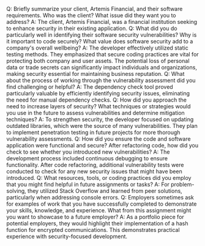 Q: Briefly summarize your client, Artemis Financial, and their software requirements. Who was the client? What issue did they want you to address?
A: The client, Artemis Financial, was a financial institution seeking to enhance security in their existing application.
Q: What did you do particularly well in identifying their software security vulnerabilities? Why is it important to code securely? What value does software security add to a company's overall wellbeing?
A: The developer effectively utilized static testing methods. They emphasized that secure coding practices are vital for protecting both company and user assets. The potential loss of personal data or trade secrets can significantly impact individuals and organizations, making security essential for maintaining business reputation.
Q: What about the process of working through the vulnerability assessment did you find challenging or helpful?
A: The dependency check tool proved particularly valuable by efficiently identifying security issues, eliminating the need for manual dependency checks.
Q: How did you approach the need to increase layers of security? What techniques or strategies would you use in the future to assess vulnerabilities and determine mitigation techniques?
A: To strengthen security, the developer focused on updating outdated libraries, which were the source of many vulnerabilities. They plan to implement penetration testing in future projects for more thorough vulnerability assessments.
Q: How did you ensure the code and software application were functional and secure? After refactoring code, how did you check to see whether you introduced new vulnerabilities?
A: The development process included continuous debugging to ensure functionality. After code refactoring, additional vulnerability tests were conducted to check for any new security issues that might have been introduced.
Q: What resources, tools, or coding practices did you employ that you might find helpful in future assignments or tasks?
A: For problem-solving, they utilized Stack Overflow and learned from peer solutions, particularly when addressing console errors.
Q: Employers sometimes ask for examples of work that you have successfully completed to demonstrate your skills, knowledge, and experience. What from this assignment might you want to showcase to a future employer?
A: As a portfolio piece for potential employers, they would highlight their implementation of a hash function for encrypted communications. This demonstrates practical experience with security-focused development.
